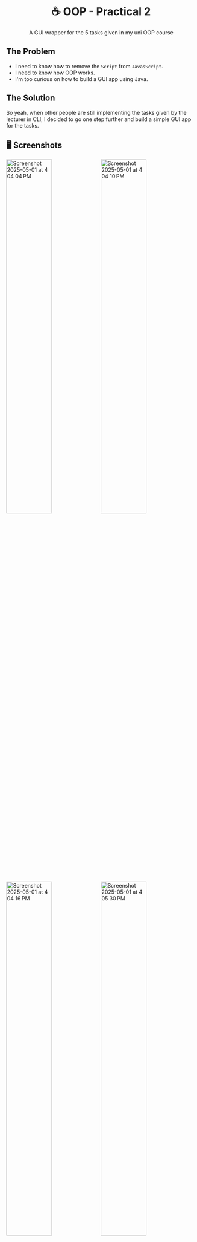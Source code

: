 <center><h1 align="center">☕️ OOP - Practical 2</h1></center>

<p align="center">A GUI wrapper for the 5 tasks given in my uni OOP course</p>

## The Problem

- I need to know how to remove the `Script` from `JavasScript`.
- I need to know how OOP works.
- I'm too curious on how to build a GUI app using Java.

## The Solution

So yeah, when other people are still implementing the tasks given by the lecturer in CLI, I decided to go one step further and build a simple GUI app for the tasks.

## 🖥 Screenshots

<div>
  <img width="49%" alt="Screenshot 2025-05-01 at 4 04 04 PM" src="https://github.com/user-attachments/assets/7a8bde53-6e5d-44ee-b354-680bc69729e1" />
  <img width="49%" alt="Screenshot 2025-05-01 at 4 04 10 PM" src="https://github.com/user-attachments/assets/1049ba89-5244-4cc2-a9b0-e80e568c6961" />
  <img width="49%" alt="Screenshot 2025-05-01 at 4 04 16 PM" src="https://github.com/user-attachments/assets/b47e2493-481d-4944-8824-a5d4062bb3e9" />
  <img width="49%" alt="Screenshot 2025-05-01 at 4 05 30 PM" src="https://github.com/user-attachments/assets/05e7a2f0-366d-4e66-9eaa-1a68e61fe152" />
  <img width="49%" alt="Screenshot 2025-05-01 at 4 06 19 PM" src="https://github.com/user-attachments/assets/1161e72c-f758-4be5-9bae-661683390a05" />
</div>

## 🔬 Technologies Used 

Swing UI in Java. Can't find the icon for it, so just plain text here.

## ⌨️ Setup

If you want to run the website on your local machine:
1. Download the jar file in the release page of this repo.
3. Make sure you have JRE 1.8 installed.
4. Run `java -jar final.jar`

## 📈 Status

This project is completed. If any bugs are found, please file an issue here, and I'll resolve it ASAP. Feel free to contribute to the project as well.

## 💡 Inspirations 

Thanks to my university.

## 📄 License

Copyright © 2025 Melvin Chia<br/>
Licensed under MIT.
